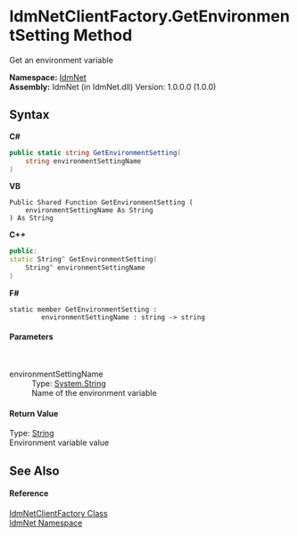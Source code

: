 # IdmNetClientFactory.GetEnvironmentSetting Method 
 

Get an environment variable

**Namespace:**&nbsp;<a href="N_IdmNet">IdmNet</a><br />**Assembly:**&nbsp;IdmNet (in IdmNet.dll) Version: 1.0.0.0 (1.0.0)

## Syntax

**C#**<br />
``` C#
public static string GetEnvironmentSetting(
	string environmentSettingName
)
```

**VB**<br />
``` VB
Public Shared Function GetEnvironmentSetting ( 
	environmentSettingName As String
) As String
```

**C++**<br />
``` C++
public:
static String^ GetEnvironmentSetting(
	String^ environmentSettingName
)
```

**F#**<br />
``` F#
static member GetEnvironmentSetting : 
        environmentSettingName : string -> string 

```


#### Parameters
&nbsp;<dl><dt>environmentSettingName</dt><dd>Type: <a href="http://msdn2.microsoft.com/en-us/library/s1wwdcbf" target="_blank">System.String</a><br />Name of the environment variable</dd></dl>

#### Return Value
Type: <a href="http://msdn2.microsoft.com/en-us/library/s1wwdcbf" target="_blank">String</a><br />Environment variable value

## See Also


#### Reference
<a href="T_IdmNet_IdmNetClientFactory">IdmNetClientFactory Class</a><br /><a href="N_IdmNet">IdmNet Namespace</a><br />